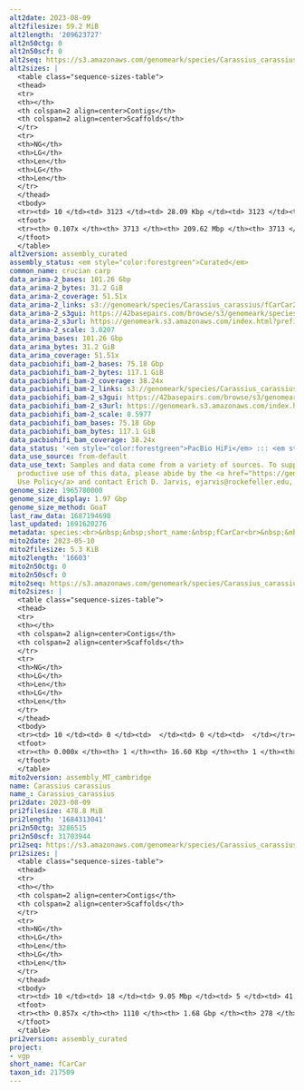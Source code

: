 ```yaml
---
alt2date: 2023-08-09
alt2filesize: 59.2 MiB
alt2length: '209623727'
alt2n50ctg: 0
alt2n50scf: 0
alt2seq: https://s3.amazonaws.com/genomeark/species/Carassius_carassius/fCarCar2/assembly_curated/fCarCar2.alt.cur.20230809.fasta.gz
alt2sizes: |
  <table class="sequence-sizes-table">
  <thead>
  <tr>
  <th></th>
  <th colspan=2 align=center>Contigs</th>
  <th colspan=2 align=center>Scaffolds</th>
  </tr>
  <tr>
  <th>NG</th>
  <th>LG</th>
  <th>Len</th>
  <th>LG</th>
  <th>Len</th>
  </tr>
  </thead>
  <tbody>
  <tr><td> 10 </td><td> 3123 </td><td> 28.09 Kbp </td><td> 3123 </td><td> 28.09 Kbp </td></tr><tr><td> 20 </td><td> 0 </td><td>  </td><td> 0 </td><td>  </td></tr><tr><td> 30 </td><td> 0 </td><td>  </td><td> 0 </td><td>  </td></tr><tr><td> 40 </td><td> 0 </td><td>  </td><td> 0 </td><td>  </td></tr><tr style="background-color:#cccccc;"><td> 50 </td><td> 0 </td><td>  </td><td> 0 </td><td>  </td></tr><tr><td> 60 </td><td> 0 </td><td>  </td><td> 0 </td><td>  </td></tr><tr><td> 70 </td><td> 0 </td><td>  </td><td> 0 </td><td>  </td></tr><tr><td> 80 </td><td> 0 </td><td>  </td><td> 0 </td><td>  </td></tr><tr><td> 90 </td><td> 0 </td><td>  </td><td> 0 </td><td>  </td></tr><tr><td> 100 </td><td> 0 </td><td>  </td><td> 0 </td><td>  </td></tr></tbody>
  <tfoot>
  <tr><th> 0.107x </th><th> 3713 </th><th> 209.62 Mbp </th><th> 3713 </th><th> 209.62 Mbp </th></tr>
  </tfoot>
  </table>
alt2version: assembly_curated
assembly_status: <em style="color:forestgreen">Curated</em>
common_name: crucian carp
data_arima-2_bases: 101.26 Gbp
data_arima-2_bytes: 31.2 GiB
data_arima-2_coverage: 51.51x
data_arima-2_links: s3://genomeark/species/Carassius_carassius/fCarCar2/genomic_data/arima/<br>
data_arima-2_s3gui: https://42basepairs.com/browse/s3/genomeark/species/Carassius_carassius/fCarCar2/genomic_data/arima/
data_arima-2_s3url: https://genomeark.s3.amazonaws.com/index.html?prefix=species/Carassius_carassius/fCarCar2/genomic_data/arima/
data_arima-2_scale: 3.0207
data_arima_bases: 101.26 Gbp
data_arima_bytes: 31.2 GiB
data_arima_coverage: 51.51x
data_pacbiohifi_bam-2_bases: 75.18 Gbp
data_pacbiohifi_bam-2_bytes: 117.1 GiB
data_pacbiohifi_bam-2_coverage: 38.24x
data_pacbiohifi_bam-2_links: s3://genomeark/species/Carassius_carassius/fCarCar2/genomic_data/pacbio_hifi/<br>
data_pacbiohifi_bam-2_s3gui: https://42basepairs.com/browse/s3/genomeark/species/Carassius_carassius/fCarCar2/genomic_data/pacbio_hifi/
data_pacbiohifi_bam-2_s3url: https://genomeark.s3.amazonaws.com/index.html?prefix=species/Carassius_carassius/fCarCar2/genomic_data/pacbio_hifi/
data_pacbiohifi_bam-2_scale: 0.5977
data_pacbiohifi_bam_bases: 75.18 Gbp
data_pacbiohifi_bam_bytes: 117.1 GiB
data_pacbiohifi_bam_coverage: 38.24x
data_status: '<em style="color:forestgreen">PacBio HiFi</em> ::: <em style="color:forestgreen">Arima</em>'
data_use_source: from-default
data_use_text: Samples and data come from a variety of sources. To support fair and
  productive use of this data, please abide by the <a href="https://genome10k.soe.ucsc.edu/data-use-policies/">Data
  Use Policy</a> and contact Erich D. Jarvis, ejarvis@rockefeller.edu, with any questions.
genome_size: 1965780000
genome_size_display: 1.97 Gbp
genome_size_method: GoaT
last_raw_data: 1687194698
last_updated: 1691620276
metadata: species:<br>&nbsp;&nbsp;short_name:&nbsp;fCarCar<br>&nbsp;&nbsp;name:&nbsp;Carassius&nbsp;carassius<br>&nbsp;&nbsp;taxon_id:&nbsp;217509<br>&nbsp;&nbsp;common_name:&nbsp;crucian&nbsp;carp<br>&nbsp;&nbsp;order:<br>&nbsp;&nbsp;&nbsp;&nbsp;name:&nbsp;Cypriniformes<br>&nbsp;&nbsp;family:<br>&nbsp;&nbsp;&nbsp;&nbsp;name:&nbsp;Cyprinidae<br>&nbsp;&nbsp;individuals:<br>&nbsp;&nbsp;&nbsp;&nbsp;-&nbsp;short_name:&nbsp;fCarCar2<br>&nbsp;&nbsp;&nbsp;&nbsp;&nbsp;&nbsp;biosample_id:&nbsp;SAMEA11296534<br>&nbsp;&nbsp;&nbsp;&nbsp;&nbsp;&nbsp;sex:&nbsp;female<br>&nbsp;&nbsp;genome_size:&nbsp;1965780000<br>&nbsp;&nbsp;genome_size_method:&nbsp;GoaT<br>&nbsp;&nbsp;project:&nbsp;[&nbsp;vgp&nbsp;]<br>
mito2date: 2023-05-10
mito2filesize: 5.3 KiB
mito2length: '16603'
mito2n50ctg: 0
mito2n50scf: 0
mito2seq: https://s3.amazonaws.com/genomeark/species/Carassius_carassius/fCarCar2/assembly_MT_cambridge/fCarCar2.MT.20230510.fasta.gz
mito2sizes: |
  <table class="sequence-sizes-table">
  <thead>
  <tr>
  <th></th>
  <th colspan=2 align=center>Contigs</th>
  <th colspan=2 align=center>Scaffolds</th>
  </tr>
  <tr>
  <th>NG</th>
  <th>LG</th>
  <th>Len</th>
  <th>LG</th>
  <th>Len</th>
  </tr>
  </thead>
  <tbody>
  <tr><td> 10 </td><td> 0 </td><td>  </td><td> 0 </td><td>  </td></tr><tr><td> 20 </td><td> 0 </td><td>  </td><td> 0 </td><td>  </td></tr><tr><td> 30 </td><td> 0 </td><td>  </td><td> 0 </td><td>  </td></tr><tr><td> 40 </td><td> 0 </td><td>  </td><td> 0 </td><td>  </td></tr><tr style="background-color:#cccccc;"><td> 50 </td><td> 0 </td><td style="background-color:#ff8888;">  </td><td> 0 </td><td style="background-color:#ff8888;">  </td></tr><tr><td> 60 </td><td> 0 </td><td>  </td><td> 0 </td><td>  </td></tr><tr><td> 70 </td><td> 0 </td><td>  </td><td> 0 </td><td>  </td></tr><tr><td> 80 </td><td> 0 </td><td>  </td><td> 0 </td><td>  </td></tr><tr><td> 90 </td><td> 0 </td><td>  </td><td> 0 </td><td>  </td></tr><tr><td> 100 </td><td> 0 </td><td>  </td><td> 0 </td><td>  </td></tr></tbody>
  <tfoot>
  <tr><th> 0.000x </th><th> 1 </th><th> 16.60 Kbp </th><th> 1 </th><th> 16.60 Kbp </th></tr>
  </tfoot>
  </table>
mito2version: assembly_MT_cambridge
name: Carassius carassius
name_: Carassius_carassius
pri2date: 2023-08-09
pri2filesize: 478.8 MiB
pri2length: '1684313041'
pri2n50ctg: 3286515
pri2n50scf: 31703944
pri2seq: https://s3.amazonaws.com/genomeark/species/Carassius_carassius/fCarCar2/assembly_curated/fCarCar2.pri.cur.20230809.fasta.gz
pri2sizes: |
  <table class="sequence-sizes-table">
  <thead>
  <tr>
  <th></th>
  <th colspan=2 align=center>Contigs</th>
  <th colspan=2 align=center>Scaffolds</th>
  </tr>
  <tr>
  <th>NG</th>
  <th>LG</th>
  <th>Len</th>
  <th>LG</th>
  <th>Len</th>
  </tr>
  </thead>
  <tbody>
  <tr><td> 10 </td><td> 18 </td><td> 9.05 Mbp </td><td> 5 </td><td> 41.99 Mbp </td></tr><tr><td> 20 </td><td> 44 </td><td> 6.51 Mbp </td><td> 10 </td><td> 35.83 Mbp </td></tr><tr><td> 30 </td><td> 78 </td><td> 5.22 Mbp </td><td> 15 </td><td> 34.47 Mbp </td></tr><tr><td> 40 </td><td> 121 </td><td> 4.06 Mbp </td><td> 21 </td><td> 33.14 Mbp </td></tr><tr style="background-color:#cccccc;"><td> 50 </td><td> 174 </td><td style="background-color:#88ff88;"> 3.29 Mbp </td><td> 27 </td><td style="background-color:#88ff88;"> 31.70 Mbp </td></tr><tr><td> 60 </td><td> 246 </td><td> 2.35 Mbp </td><td> 33 </td><td> 30.97 Mbp </td></tr><tr><td> 70 </td><td> 349 </td><td> 1.51 Mbp </td><td> 40 </td><td> 29.66 Mbp </td></tr><tr><td> 80 </td><td> 529 </td><td> 0.72 Mbp </td><td> 47 </td><td> 26.89 Mbp </td></tr><tr><td> 90 </td><td> 0 </td><td>  </td><td> 0 </td><td>  </td></tr><tr><td> 100 </td><td> 0 </td><td>  </td><td> 0 </td><td>  </td></tr></tbody>
  <tfoot>
  <tr><th> 0.857x </th><th> 1110 </th><th> 1.68 Gbp </th><th> 278 </th><th> 1.68 Gbp </th></tr>
  </tfoot>
  </table>
pri2version: assembly_curated
project:
- vgp
short_name: fCarCar
taxon_id: 217509
---
```

